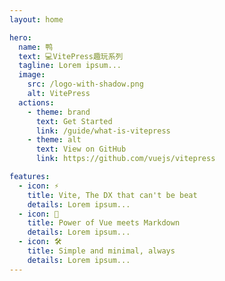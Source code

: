 ```yaml
---
layout: home

hero:
  name: 鸭
  text: 💻VitePress趣玩系列
  tagline: Lorem ipsum...
  image:
    src: /logo-with-shadow.png
    alt: VitePress
  actions:
    - theme: brand
      text: Get Started
      link: /guide/what-is-vitepress
    - theme: alt
      text: View on GitHub
      link: https://github.com/vuejs/vitepress

features:
  - icon: ⚡️
    title: Vite, The DX that can't be beat
    details: Lorem ipsum...
  - icon: 🖖
    title: Power of Vue meets Markdown
    details: Lorem ipsum...
  - icon: 🛠️
    title: Simple and minimal, always
    details: Lorem ipsum...
---
```


<script setup>
import { coloricon } from "./.vitepress/compoment/navbar/coloricon.ts"
coloricon();
</script>
